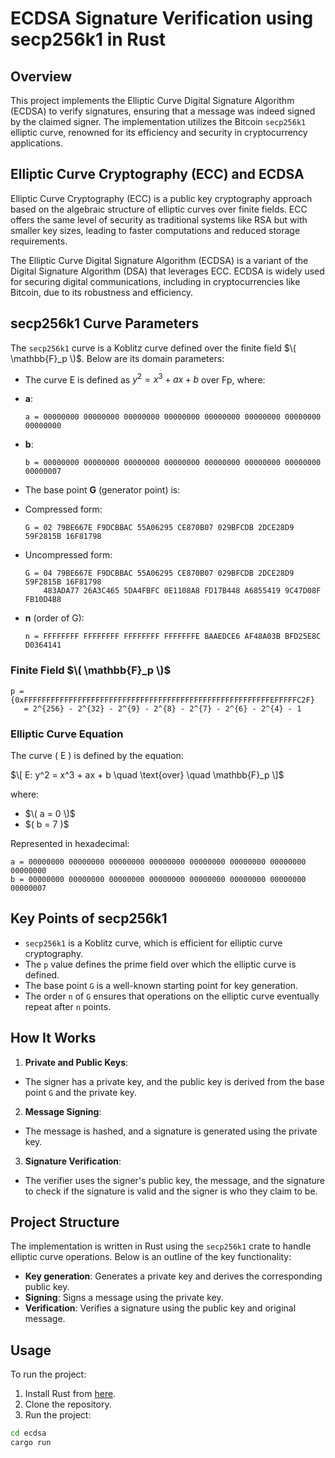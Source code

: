 # ECDSA Signature Verification using secp256k1 in Rust

## Overview

This project implements the Elliptic Curve Digital Signature Algorithm (ECDSA) to verify signatures, ensuring that a message was indeed signed by the claimed signer. The implementation utilizes the Bitcoin `secp256k1` elliptic curve, renowned for its efficiency and security in cryptocurrency applications.



## Elliptic Curve Cryptography (ECC) and ECDSA

Elliptic Curve Cryptography (ECC) is a public key cryptography approach based on the algebraic structure of elliptic curves over finite fields. ECC offers the same level of security as traditional systems like RSA but with smaller key sizes, leading to faster computations and reduced storage requirements.

The Elliptic Curve Digital Signature Algorithm (ECDSA) is a variant of the Digital Signature Algorithm (DSA) that leverages ECC. ECDSA is widely used for securing digital communications, including in cryptocurrencies like Bitcoin, due to its robustness and efficiency.

## secp256k1 Curve Parameters

The `secp256k1` curve is a Koblitz curve defined over the finite field $\( \mathbb{F}_p \)$. Below are its domain parameters:

- The curve E is defined as $y^2 = x^3 + ax + b$ over Fp, where:
- **a**:
  ```
  a = 00000000 00000000 00000000 00000000 00000000 00000000 00000000 00000000
  ```
- **b**:
  ```
  b = 00000000 00000000 00000000 00000000 00000000 00000000 00000000 00000007
  ```

- The base point **G** (generator point) is:
- Compressed form:
  ```
  G = 02 79BE667E F9DCBBAC 55A06295 CE870B07 029BFCDB 2DCE28D9 59F2815B 16F81798
  ```
- Uncompressed form:
  ```
  G = 04 79BE667E F9DCBBAC 55A06295 CE870B07 029BFCDB 2DCE28D9 59F2815B 16F81798
      483ADA77 26A3C465 5DA4FBFC 0E1108A8 FD17B448 A6855419 9C47D08F FB10D4B8
  ```

- **n** (order of G):
  ```
  n = FFFFFFFF FFFFFFFF FFFFFFFF FFFFFFFE BAAEDCE6 AF48A03B BFD25E8C D0364141
  ```

### Finite Field $\( \mathbb{F}_p \)$
```
p = {0xFFFFFFFFFFFFFFFFFFFFFFFFFFFFFFFFFFFFFFFFFFFFFFFFFFFFFFFEFFFFFC2F}
   = 2^{256} - 2^{32} - 2^{9} - 2^{8} - 2^{7} - 2^{6} - 2^{4} - 1
```

### Elliptic Curve Equation

The curve \( E \) is defined by the equation:

$\[
E: y^2 = x^3 + ax + b \quad \text{over} \quad \mathbb{F}_p
\]$

where:

- $\( a = 0 \)$
- \$( b = 7 \)$

Represented in hexadecimal:

```plaintext
a = 00000000 00000000 00000000 00000000 00000000 00000000 00000000 00000000
b = 00000000 00000000 00000000 00000000 00000000 00000000 00000000 00000007
```



## Key Points of secp256k1

- `secp256k1` is a Koblitz curve, which is efficient for elliptic curve cryptography.
- The `p` value defines the prime field over which the elliptic curve is defined.
- The base point `G` is a well-known starting point for key generation.
- The order `n` of `G` ensures that operations on the elliptic curve eventually repeat after `n` points.

## How It Works

1. **Private and Public Keys**: 
 - The signer has a private key, and the public key is derived from the base point `G` and the private key.
 
2. **Message Signing**: 
 - The message is hashed, and a signature is generated using the private key.

3. **Signature Verification**: 
 - The verifier uses the signer's public key, the message, and the signature to check if the signature is valid and the signer is who they claim to be.

## Project Structure

The implementation is written in Rust using the `secp256k1` crate to handle elliptic curve operations. Below is an outline of the key functionality:

- **Key generation**: Generates a private key and derives the corresponding public key.
- **Signing**: Signs a message using the private key.
- **Verification**: Verifies a signature using the public key and original message.

## Usage

To run the project:

1. Install Rust from [here](https://github.com/mvk25/elliptic_curves.git).
2. Clone the repository.
3. Run the project:
 ```bash
 cd ecdsa
 cargo run
 ```